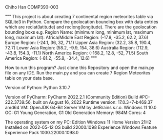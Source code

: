 Chiho Han
COMP390-003

""" This project is about creating 7 continental region meteorites table via SQLite3 in Python.
    Compare the geolocation bounding box with data entries which are reclat(latitude) and reclong(longitude).
    There are the geolocation bounding boxs e.g. Region Name: (minimum long, minimum lat, maximum long, maximum lat):
	Africa/Middle East Region: (-17.8, -35.2, 62.2, 37.6)
	Europe Region: (-24.1, 36, 32, 71.1)
	Upper Asia Region: (32.2, 35.8, 190.4, 72.7)
	Lower Asia Region: (58.2, -9.9, 154, 38.6)
	Australia Region: (112.9, -43.8, 154.3, -11.1) 
	North America Region: (-168.2, 12.8, -52, 71.5)
	South America Region: (-81.2, -55.8, -34.4, 12.6) """

How to run this program? Just clone this Repository and open the main.py file on any IDE. Run the main.py and you can create 7 Region Meteorites table on your data base.

Version of Python: Python 3.10.7

Version of PyCharm: 
	PyCharm 2022.2.1 (Community Edition)
	Build #PC-222.3739.56, built on August 16, 2022
	Runtime version: 17.0.3+7-b469.37 amd64
	VM: OpenJDK 64-Bit Server VM by JetBrains s.r.o.
	Windows 11 10.0
	GC: G1 Young Generation, G1 Old Generation
	Memory: 984M
	Cores: 4

The operating system on my PC:
	Edition Windows 	11 Home
	Version 		21H2
	Installed on		2022-‎05-‎12
	OS build 		22000.1098
	Experience 		Windows Feature Experience Pack 1000.22000.1098.0
